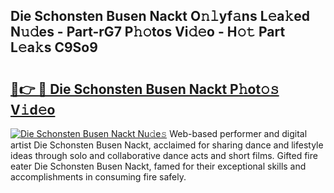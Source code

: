 ## Die Schonsten Busen Nackt O𝚗𝚕yf𝚊ns L𝚎a𝚔ed N𝚞𝚍es - Part-rG7 P𝚑𝚘tos Vi𝚍𝚎o - H𝚘𝚝 Part L𝚎a𝚔s C9So9

# <h2><a href="http://kf6zft.oniu.top/?m=Die+Schonsten+Busen+Nackt">🔗👉 🔴 Die Schonsten Busen Nackt P𝚑ot𝚘𝚜 V𝚒d𝚎o</a></h2>

[![Die Schonsten Busen Nackt Nu𝚍e𝚜](https://i.imgur.com/0qMVB7G.gif)](http://kf6zft.oniu.top/?m=Die+Schonsten+Busen+Nackt)
Web-based performer and digital artist Die Schonsten Busen Nackt, acclaimed for sharing dance and lifestyle ideas through solo and collaborative dance acts and short films. Gifted fire eater Die Schonsten Busen Nackt, famed for their exceptional skills and accomplishments in consuming fire safely.  
